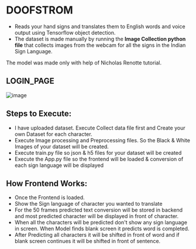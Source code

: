 # DOOFSTROM

* Reads your hand signs and translates them to English words and voice output using Tensorflow object detection.<br/>
* The dataset is made manually by running the **Image Collection python file** that collects images from the webcam for all the signs in the Indian Sign Language. 

The model was made only with help of Nicholas Renotte tutorial.

## LOGIN_PAGE

![image](https://user-images.githubusercontent.com/115984518/198564084-e8e66894-c800-4ab3-be65-cc8e0ec5634b.png)


## Steps to Execute:
* I have uploaded dataset. Execute Collect data file first and Create your own Dataset for each character.
* Execute Image processing and Preprocessing files. So the Black & White Images of your dataset will be created.
* Execute train.py file so json & h5 files for your dataset will be created
* Execute the App.py file so the frontend will be loaded & conversion of each sign language will be displayed

## How Frontend Works:
* Once the Frontend is loaded.
* Show the Sign language of character you wanted to translate
* For the 50 frames predicted text conversion will be stored in backend and most predicted character will be displayed in front of character.
* When all the characters will be predicted don't show any sign language in screen. When Model finds blank screen it predicts word is completed.
* After Predicting all characters it will be shifted in front of word and if blank screen continues it will be shifted in front of sentence.

